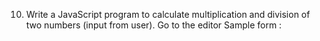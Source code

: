 10. Write a JavaScript program to calculate multiplication and division of two numbers (input from user).  Go to the editor
Sample form :